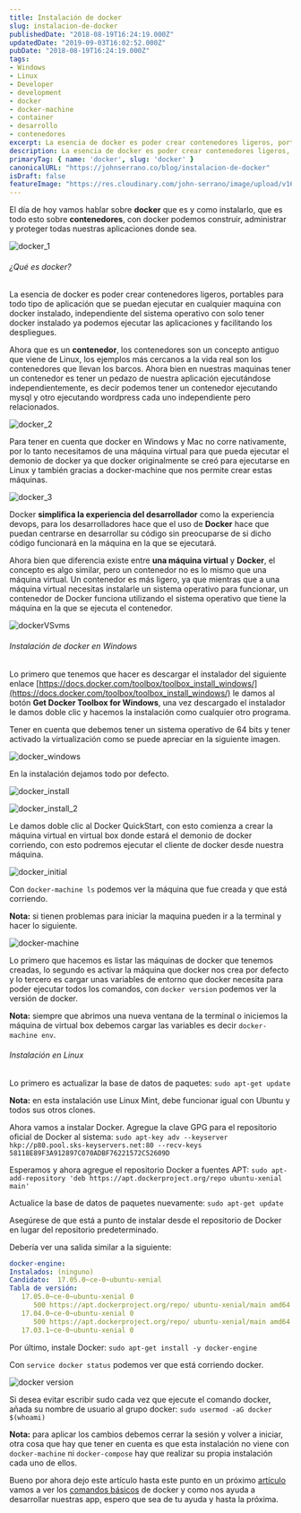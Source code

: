```yaml
---
title: Instalación de docker
slug: instalacion-de-docker
publishedDate: "2018-08-19T16:24:19.000Z"
updatedDate: "2019-09-03T16:02:52.000Z"
pubDate: "2018-08-19T16:24:19.000Z"
tags: 
- Windows
- Linux
- Developer
- development
- docker
- docker-machine
- container
- desarrollo
- contenedores
excerpt: La esencia de docker es poder crear contenedores ligeros, portables para todo tipo de aplicación que se puedan ejecutar en cualquier maquina con docker.
description: La esencia de docker es poder crear contenedores ligeros, portables para todo tipo de aplicación que se puedan ejecutar en cualquier maquina con docker.
primaryTag: { name: 'docker', slug: 'docker' }
canonicalURL: "https://johnserrano.co/blog/instalacion-de-docker"
isDraft: false
featureImage: "https://res.cloudinary.com/john-serrano/image/upload/v1683147403/John%20Serrano/Blog%20Post/instalacion-de-docker/Docker_bwniuf.jpg"
---
```


El día de hoy vamos hablar sobre **docker** que es y como instalarlo, que es todo esto sobre **contenedores**, con docker podemos construir, administrar y proteger todas nuestras aplicaciones donde sea.

![docker_1](https://res.cloudinary.com/john-serrano/image/upload/v1683148215/John%20Serrano/Blog%20Post/instalacion-de-docker/docker_1_x1o67w.png)

###### ¿Qué es docker?

La esencia de docker es poder crear contenedores ligeros, portables para todo tipo de aplicación que se puedan ejecutar en cualquier maquina con docker instalado, independiente del sistema operativo con solo tener docker instalado ya podemos ejecutar las aplicaciones y facilitando los despliegues.

Ahora que es un **contenedor**, los contenedores son un concepto antiguo que viene de Linux, los ejemplos más cercanos a la vida real son los contenedores que llevan los barcos.  Ahora bien en nuestras maquinas tener un contenedor es tener un pedazo de nuestra aplicación ejecutándose independientemente, es decir podemos tener un contenedor ejecutando mysql y otro ejecutando wordpress cada uno independiente pero relacionados.

![docker_2](https://res.cloudinary.com/john-serrano/image/upload/v1683148216/John%20Serrano/Blog%20Post/instalacion-de-docker/docker_2_ea2rtv.png)

Para tener en cuenta que docker en Windows y Mac no corre nativamente, por lo tanto necesitamos de una máquina virtual para que pueda ejecutar el demonio de docker ya que docker originalmente se creó para ejecutarse en Linux y también gracias a docker-machine que nos permite crear estas máquinas.

![docker_3](https://res.cloudinary.com/john-serrano/image/upload/v1683148216/John%20Serrano/Blog%20Post/instalacion-de-docker/docker_3_p4smo5.png)

Docker **simplifica la experiencia del desarrollador** como la experiencia devops, para los desarrolladores hace que el uso de **Docker** hace que puedan centrarse en desarrollar su código sin preocuparse de si dicho código funcionará en la máquina en la que se ejecutará.

Ahora bien que diferencia existe entre **una máquina virtual** y **Docker**, el concepto es algo similar, pero un contenedor no es lo mismo que una máquina virtual. Un contenedor es más ligero, ya que mientras que a una máquina virtual necesitas instalarle un sistema operativo para funcionar, un contenedor de Docker funciona utilizando el sistema operativo que tiene la máquina en la que se ejecuta el contenedor.

![dockerVSvms](https://res.cloudinary.com/john-serrano/image/upload/v1683148216/John%20Serrano/Blog%20Post/instalacion-de-docker/docker_4_gdpigx.png)

###### Instalación de docker en Windows

Lo primero que tenemos que hacer es descargar el instalador del siguiente enlace [https://docs.docker.com/toolbox/toolbox_install_windows/](https://docs.docker.com/toolbox/toolbox_install_windows/) le damos al botón **Get Docker Toolbox for Windows**, una vez descargado el instalador le damos doble clic y hacemos la instalación como cualquier otro programa.

Tener en cuenta que debemos tener un sistema operativo de 64 bits y tener activado la virtualización como se puede apreciar en la siguiente imagen.

![docker_windows](https://res.cloudinary.com/john-serrano/image/upload/v1683148216/John%20Serrano/Blog%20Post/instalacion-de-docker/docker_5_ayci8x.png)

En la instalación dejamos todo por defecto.

![docker_install](https://res.cloudinary.com/john-serrano/image/upload/v1683148215/John%20Serrano/Blog%20Post/instalacion-de-docker/docker_6_kwobth.png)

![docker_install_2](https://res.cloudinary.com/john-serrano/image/upload/v1683148215/John%20Serrano/Blog%20Post/instalacion-de-docker/docker_7_de7hnl.png)

Le damos doble clic al Docker QuickStart, con esto comienza a crear la máquina virtual en virtual box donde estará el demonio de docker corriendo, con esto podremos ejecutar el cliente de docker desde nuestra máquina.

![docker_initial](https://res.cloudinary.com/john-serrano/image/upload/v1683148215/John%20Serrano/Blog%20Post/instalacion-de-docker/docker_8_yrzvcf.png)

Con `docker-machine ls` podemos ver la máquina que fue creada y que está corriendo.

**Nota:** si tienen problemas para iniciar la maquina pueden ir a la terminal y hacer lo siguiente.

![docker-machine](https://res.cloudinary.com/john-serrano/image/upload/v1683148215/John%20Serrano/Blog%20Post/instalacion-de-docker/docker_9_x7nyj1.png)

Lo primero que hacemos es listar las máquinas de docker que tenemos creadas, lo segundo es activar la máquina que docker nos crea por defecto y lo tercero es cargar unas variables de entorno que docker necesita para poder ejecutar todos los comandos, con  `docker version` podemos ver la versión de docker.

**Nota:** siempre que abrimos una nueva ventana de la terminal o iniciemos la máquina de virtual box debemos cargar las variables es decir `docker-machine env`.

###### Instalación en Linux

Lo primero es actualizar la base de datos de paquetes:
`sudo apt-get update`

**Nota:** en esta instalación use Linux Mint, debe funcionar igual con Ubuntu y todos sus otros clones.

Ahora vamos a instalar Docker. Agregue la clave GPG para el repositorio oficial de Docker al sistema:
`sudo apt-key adv --keyserver hkp://p80.pool.sks-keyservers.net:80 --recv-keys 58118E89F3A912897C070ADBF76221572C52609D`

Esperamos y ahora agregue el repositorio Docker a fuentes APT:
`sudo apt-add-repository 'deb https://apt.dockerproject.org/repo ubuntu-xenial main'`

Actualice la base de datos de paquetes nuevamente:
`sudo apt-get update`

Asegúrese de que está a punto de instalar desde el repositorio de Docker en lugar del repositorio predeterminado.

Debería ver una salida similar a la siguiente:

```yaml
docker-engine:
Instalados: (ninguno)
Candidato:  17.05.0~ce-0~ubuntu-xenial
Tabla de versión:
   17.05.0~ce-0~ubuntu-xenial 0
      500 https://apt.dockerproject.org/repo/ ubuntu-xenial/main amd64 Packages
   17.04.0~ce-0~ubuntu-xenial 0
      500 https://apt.dockerproject.org/repo/ ubuntu-xenial/main amd64 Packages
   17.03.1~ce-0~ubuntu-xenial 0
```
    
    

Por último, instale Docker:
`sudo apt-get install -y docker-engine`

Con `service docker status` podemos ver que está corriendo docker.

![docker version](https://res.cloudinary.com/john-serrano/image/upload/v1683148215/John%20Serrano/Blog%20Post/instalacion-de-docker/docker_10_uooj50.png)

Si desea evitar escribir sudo cada vez que ejecute el comando docker, añada su nombre de usuario al grupo docker:
`sudo usermod -aG docker $(whoami)`

**Nota:** para aplicar los cambios debemos cerrar la sesión y volver a iniciar, otra cosa que hay que tener en cuenta es que esta instalación no viene con `docker-machine` ni `docker-compose` hay que realizar su propia instalación cada uno de ellos.

Bueno por ahora dejo este artículo hasta este punto en un próximo [artículo](https://blog.johnserrano.co/docker-para-desarrolladores/) vamos a ver los [comandos básicos](https://blog.johnserrano.co/docker-para-desarrolladores/) de docker y como nos ayuda a desarrollar nuestras app, espero que sea de tu ayuda y hasta la próxima.
